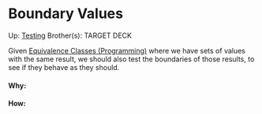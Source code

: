 # Boundary Values

Up: [Testing](testing)
Brother(s):
TARGET DECK

Given [Equivalence Classes (Programming)](equivalence_classes_(programming)) where we have sets of values with the same result, we should also test the boundaries of those results, to see if they behave as they should.







































#### Why:
#### How:










